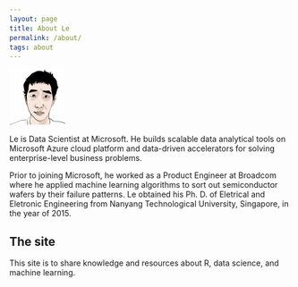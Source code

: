 ```yaml
---
layout: page
title: About Le
permalink: /about/
tags: about
---
```


<img class="col one right" src="/images/prof_pic_le.jpg" height="100" width="100">

<p>Le is Data Scientist at Microsoft. He builds scalable data analytical
tools on Microsoft Azure cloud platform and data-driven accelerators for solving enterprise-level business
problems. 

<p>Prior to joining Microsoft, he worked as a Product
Engineer at Broadcom where he applied machine learning algorithms to sort out semiconductor wafers
by their failure patterns. Le obtained his Ph. D. of Eletrical and Eletronic Engineering from Nanyang Technological
University, Singapore, in the year of 2015. 

<h2>The site</h2>

This site is to share knowledge and resources about R, data science, and machine learning. 
